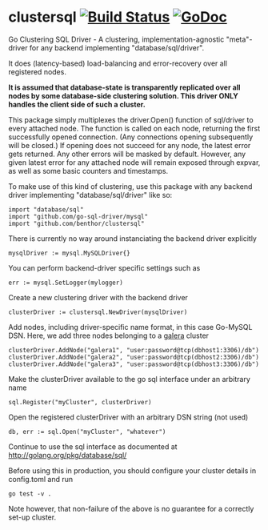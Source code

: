 # clustersql [![Build Status](https://travis-ci.org/benthor/clustersql.png)](https://travis-ci.org/benthor/clustersql) [![GoDoc](https://godoc.org/github.com/benthor/clustersql?status.svg)](http://godoc.org/github.com/benthor/clustersql)


Go Clustering SQL Driver - A clustering, implementation-agnostic "meta"-driver for any backend implementing "database/sql/driver".

It does (latency-based) load-balancing and error-recovery over all registered nodes.

**It is assumed that database-state is transparently replicated over all nodes by some database-side clustering solution. This driver ONLY handles the client side of such a cluster.**

This package simply multiplexes the driver.Open() function of sql/driver to every attached node. The function is called on each node, returning the first successfully opened connection. (Any connections opening subsequently will be closed.) If opening does not succeed for any node, the latest error gets returned. Any other errors will be masked by default. However, any given latest error for any attached node will remain exposed through expvar, as well as some basic counters and timestamps.
    
To make use of this kind of clustering, use this package with any backend driver implementing "database/sql/driver" like so:

	import "database/sql"
	import "github.com/go-sql-driver/mysql"
	import "github.com/benthor/clustersql"

There is currently no way around instanciating the backend driver explicitly

	mysqlDriver := mysql.MySQLDriver{}

You can perform backend-driver specific settings such as

	err := mysql.SetLogger(mylogger)

Create a new clustering driver with the backend driver

	clusterDriver := clustersql.NewDriver(mysqlDriver)

Add nodes, including driver-specific name format, in this case Go-MySQL DSN. Here, we add three nodes belonging to a [galera](https://mariadb.com/kb/en/mariadb/documentation/replication-cluster-multi-master/galera/) cluster

	clusterDriver.AddNode("galera1", "user:password@tcp(dbhost1:3306)/db")
	clusterDriver.AddNode("galera2", "user:password@tcp(dbhost2:3306)/db")
	clusterDriver.AddNode("galera3", "user:password@tcp(dbhost3:3306)/db")

Make the clusterDriver available to the go sql interface under an arbitrary name

	sql.Register("myCluster", clusterDriver)

Open the registered clusterDriver with an arbitrary DSN string (not used)

	db, err := sql.Open("myCluster", "whatever")

Continue to use the sql interface as documented at http://golang.org/pkg/database/sql/


Before using this in production, you should configure your cluster details in config.toml and run

    go test -v .

Note however, that non-failure of the above is no guarantee for a correctly set-up cluster.
